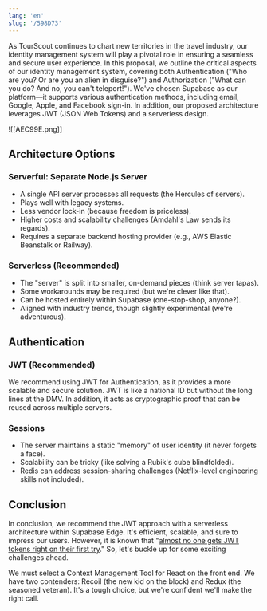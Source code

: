 ```yaml
---
lang: 'en'
slug: '/598D73'
---
```


As TourScout continues to chart new territories in the travel industry, our identity management system will play a pivotal role in ensuring a seamless and secure user experience. In this proposal, we outline the critical aspects of our identity management system, covering both Authentication ("Who are you? Or are you an alien in disguise?") and Authorization ("What can you do? And no, you can't teleport!"). We've chosen Supabase as our platform—it supports various authentication methods, including email, Google, Apple, and Facebook sign-in. In addition, our proposed architecture leverages JWT (JSON Web Tokens) and a serverless design.

![[AEC99E.png]]

## Architecture Options

### Serverful: Separate Node.js Server

- A single API server processes all requests (the Hercules of servers).
- Plays well with legacy systems.
- Less vendor lock-in (because freedom is priceless).
- Higher costs and scalability challenges (Amdahl's Law sends its regards).
- Requires a separate backend hosting provider (e.g., AWS Elastic Beanstalk or Railway).

### Serverless (Recommended)

- The "server" is split into smaller, on-demand pieces (think server tapas).
- Some workarounds may be required (but we're clever like that).
- Can be hosted entirely within Supabase (one-stop-shop, anyone?).
- Aligned with industry trends, though slightly experimental (we're adventurous).

## Authentication

### JWT (Recommended)

We recommend using JWT for Authentication, as it provides a more scalable and secure solution. JWT is like a national ID but without the long lines at the DMV. In addition, it acts as cryptographic proof that can be reused across multiple servers.

### Sessions

- The server maintains a static "memory" of user identity (it never forgets a face).
- Scalability can be tricky (like solving a Rubik's cube blindfolded).
- Redis can address session-sharing challenges (Netflix-level engineering skills not included).

## Conclusion

In conclusion, we recommend the JWT approach with a serverless architecture within Supabase Edge. It's efficient, scalable, and sure to impress our users. However, it is known that "[almost no one gets JWT tokens right on their first try](https://kenkantzer.com/learnings-from-5-years-of-tech-startup-code-audits/)." So, let's buckle up for some exciting challenges ahead.

We must select a Context Management Tool for React on the front end. We have two contenders: Recoil (the new kid on the block) and Redux (the seasoned veteran). It's a tough choice, but we're confident we'll make the right call.
